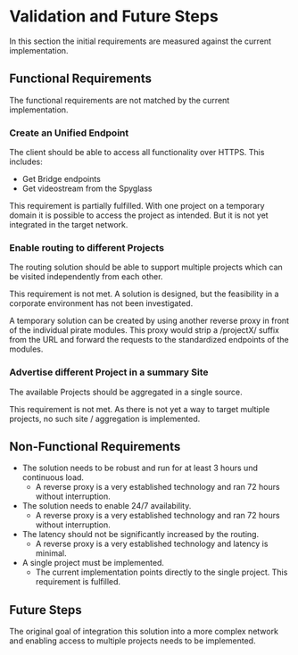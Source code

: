 # Validation and Future Steps

In this section the initial requirements are measured against the current implementation.

## Functional Requirements

The functional requirements are not matched by the current implementation.

### Create an Unified Endpoint

The client should be able to access all functionality over HTTPS. This includes:

* Get Bridge endpoints
* Get videostream from the Spyglass

This requirement is partially fulfilled. With one project on a temporary domain it is possible to access the project as intended. But it is not yet integrated in the target network.

### Enable routing to different Projects 

The routing solution should be able to support multiple projects which can be visited independently from each other.

This requirement is not met. A solution is designed, but the feasibility in a corporate environment has not been investigated.

A temporary solution can be created by using another reverse proxy in front of the individual pirate modules. This proxy would strip a /projectX/ suffix from the URL and forward the requests to the standardized endpoints of the modules.

### Advertise different Project in a summary Site

The available Projects should be aggregated in a single source.

This requirement is not met. As there is not yet a way to target multiple projects, no such site / aggregation is implemented.

## Non-Functional Requirements

* The solution needs to be robust and run for at least 3 hours und continuous load.
    * A reverse proxy is a very established technology and ran 72 hours without interruption.
* The solution needs to enable 24/7 availability.
    * A reverse proxy is a very established technology and ran 72 hours without interruption.
* The latency should not be significantly increased by the routing.
    * A reverse proxy is a very established technology and latency is minimal.
* A single project must be implemented.
    * The current implementation points directly to the single project. This requirement is fulfilled.

## Future Steps

The original goal of integration this solution into a more complex network and enabling access to multiple projects needs to be implemented. 



